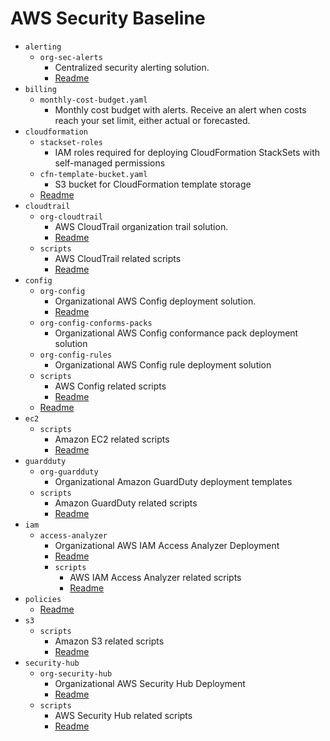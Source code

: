 # AWS Security Baseline

- `alerting`
    - `org-sec-alerts`
        - Centralized security alerting solution.
        - [Readme](alerting/org-sec-alerts/README.md)
- `billing`
    - `monthly-cost-budget.yaml`
        - Monthly cost budget with alerts. Receive an alert when costs reach your set limit, either actual or forecasted.
- `cloudformation`
    - `stackset-roles`
        - IAM roles required for deploying CloudFormation StackSets with self-managed permissions
    - `cfn-template-bucket.yaml`
        - S3 bucket for CloudFormation template storage
    - [Readme](cloudformation/README.md)
- `cloudtrail`
    - `org-cloudtrail`
        - AWS CloudTrail organization trail solution.
        - [Readme](logging/org-cloudtrail/README.md)
    - `scripts`
        - AWS CloudTrail related scripts
        - [Readme](logging/scripts/README.md)
- `config`
    - `org-config`
        - Organizational AWS Config deployment solution.
        - [Readme](config/org-config/README.md)
    - `org-config-conforms-packs`
        - Organizational AWS Config conformance pack deployment solution
    - `org-config-rules`
        - Organizational AWS Config rule deployment solution
    - `scripts`
        - AWS Config related scripts
        - [Readme](config/scripts/README.md)
    - [Readme](config/README.md)
- `ec2`
    - `scripts`
        - Amazon EC2 related scripts
        - [Readme](ec2/scripts/README.md)
- `guardduty`
    - `org-guardduty`
        - Organizational Amazon GuardDuty deployment templates
    - `scripts`
        - Amazon GuardDuty related scripts
        - [Readme](guardduty/scripts/README.md)
- `iam`
    - `access-analyzer`
        - Organizational AWS IAM Access Analyzer Deployment
        - [Readme](iam/access-analyzer/README.md)
        - `scripts`
            - AWS IAM Access Analyzer related scripts
            - [Readme](iam/access-analyzer/scripts/README.md)
- `policies`
    - [Readme](policies/README.md)
- `s3`
    - `scripts`
        - Amazon S3 related scripts
        - [Readme](s3/scripts/README.md)
- `security-hub`
    - `org-security-hub`
        - Organizational AWS Security Hub Deployment
        - [Readme](security-hub/org-security-hub/README.md)
    - `scripts`
        - AWS Security Hub related scripts
        - [Readme](security-hub/scripts/README.md)